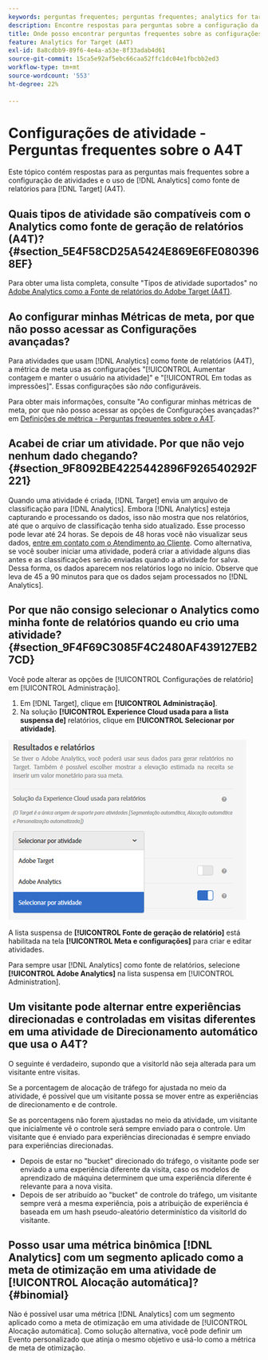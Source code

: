```yaml
---
keywords: perguntas frequentes; perguntas frequentes; analytics for target; a4T; configuração de atividades
description: Encontre respostas para perguntas sobre a configuração da atividade ao usar o Analytics para  [!DNL Target] (A4T). A4T lets you use Analytics reporting for [!DNL Target] atividades.
title: Onde posso encontrar perguntas frequentes sobre as configurações de atividade com o A4T?
feature: Analytics for Target (A4T)
exl-id: 8a8cdbb9-89f6-4e4a-a53e-8f33adab4d61
source-git-commit: 15ca5e92af5ebc66caa52ffc1dc04e1fbcbb2ed3
workflow-type: tm+mt
source-wordcount: '553'
ht-degree: 22%

---
```


# Configurações de atividade - Perguntas frequentes sobre o A4T

Este tópico contém respostas para as perguntas mais frequentes sobre a configuração de atividades e o uso de [!DNL Analytics] como fonte de relatórios para [!DNL Target] (A4T).

## Quais tipos de atividade são compatíveis com o Analytics como fonte de geração de relatórios (A4T)? {#section_5E4F58CD25A5424E869E6FE0803968EF}

Para obter uma lista completa, consulte &quot;Tipos de atividade suportados&quot; no [Adobe Analytics como a Fonte de relatórios do Adobe Target (A4T)](/help/c-integrating-target-with-mac/a4t/a4t.md#concept_7540C8C04259434AB6EE33B09F47A1DE).

## Ao configurar minhas Métricas de meta, por que não posso acessar as Configurações avançadas?

Para atividades que usam [!DNL Analytics] como fonte de relatórios (A4T), a métrica de meta usa as configurações &quot;[!UICONTROL Aumentar contagem e manter o usuário na atividade]&quot; e &quot;[!UICONTROL Em todas as impressões]&quot;. Essas configurações são *não* configuráveis.

Para obter mais informações, consulte &quot;Ao configurar minhas métricas de meta, por que não posso acessar as opções de Configurações avançadas?&quot; em [Definições de métrica - Perguntas frequentes sobre o A4T](/help/c-integrating-target-with-mac/a4t/r-a4t-faq/a4t-faq-metric-definition.md).

## Acabei de criar um atividade. Por que não vejo nenhum dado chegando?  {#section_9F8092BE4225442896F926540292F221}

Quando uma atividade é criada, [!DNL Target] envia um arquivo de classificação para [!DNL Analytics]. Embora [!DNL Analytics] esteja capturando e processando os dados, isso não mostra que nos relatórios, até que o arquivo de classificação tenha sido atualizado. Esse processo pode levar até 24 horas. Se depois de 48 horas você não visualizar seus dados, [entre em contato com o Atendimento ao Cliente](/help/cmp-resources-and-contact-information.md#reference_ACA3391A00EF467B87930A450050077C). Como alternativa, se você souber iniciar uma atividade, poderá criar a atividade alguns dias antes e as classificações serão enviadas quando a atividade for salva. Dessa forma, os dados aparecem nos relatórios logo no início. Observe que leva de 45 a 90 minutos para que os dados sejam processados no [!DNL Analytics].

## Por que não consigo selecionar o Analytics como minha fonte de relatórios quando eu crio uma atividade? {#section_9F4F69C3085F4C2480AF439127EB27CD}

Você pode alterar as opções de [!UICONTROL Configurações de relatório] em [!UICONTROL Administração].

1. Em [!DNL Target], clique em **[!UICONTROL Administração]**.
1. Na solução **[!UICONTROL Experience Cloud usada para a lista suspensa de]** relatórios, clique em **[!UICONTROL Selecionar por atividade]**.

![](assets/select-per-activity.png)

A lista suspensa de **[!UICONTROL Fonte de geração de relatório]** está habilitada na tela **[!UICONTROL Meta e configurações]** para criar e editar atividades.

Para sempre usar [!DNL Analytics] como fonte de relatórios, selecione **[!UICONTROL Adobe Analytics]** na lista suspensa em [!UICONTROL Administration].

## Um visitante pode alternar entre experiências direcionadas e controladas em visitas diferentes em uma atividade de Direcionamento automático que usa o A4T?

O seguinte é verdadeiro, supondo que a visitorId não seja alterada para um visitante entre visitas.

Se a porcentagem de alocação de tráfego for ajustada no meio da atividade, é possível que um visitante possa se mover entre as experiências de direcionamento e de controle.

Se as porcentagens não forem ajustadas no meio da atividade, um visitante que inicialmente vê o controle será sempre enviado para o controle. Um visitante que é enviado para experiências direcionadas é sempre enviado para experiências direcionadas.

* Depois de estar no &quot;bucket&quot; direcionado do tráfego, o visitante pode ser enviado a uma experiência diferente da visita, caso os modelos de aprendizado de máquina determinem que uma experiência diferente é relevante para a nova visita.
* Depois de ser atribuído ao &quot;bucket&quot; de controle do tráfego, um visitante sempre verá a mesma experiência, pois a atribuição de experiência é baseada em um hash pseudo-aleatório determinístico da visitorId do visitante.


## Posso usar uma métrica binômica [!DNL Analytics] com um segmento aplicado como a meta de otimização em uma atividade de [!UICONTROL Alocação automática]? {#binomial}

Não é possível usar uma métrica [!DNL Analytics] com um segmento aplicado como a meta de otimização em uma atividade de [!UICONTROL Alocação automática]. Como solução alternativa, você pode definir um Evento personalizado que atinja o mesmo objetivo e usá-lo como a métrica de meta de otimização.